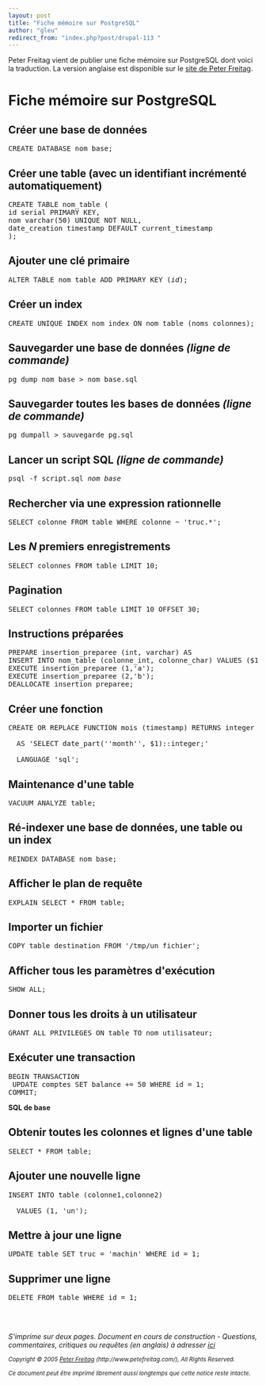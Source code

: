 ```yaml
---
layout: post
title: "Fiche mémoire sur PostgreSQL"
author: "gleu"
redirect_from: "index.php?post/drupal-113 "
---
```



<p></p>

<!--more-->


<p>Peter Freitag vient de publier une fiche mémoire sur PostgreSQL dont voici la traduction. La version anglaise est disponible sur le <a href="http://www.petefreitag.com/cheatsheets/postgresql/">site de Peter Freitag</a>.</p>

<!--break-->

<h1>Fiche mémoire sur PostgreSQL</h1>

<h2>Créer une base de données</h2>

<pre>CREATE DATABASE nom_base;</pre>

<h2>Créer une table (avec un identifiant incrémenté automatiquement)</h2>

<pre>CREATE TABLE nom_table ( <br />id serial PRIMARY KEY,<br />nom varchar(50) UNIQUE NOT NULL,<br />date_creation timestamp DEFAULT current_timestamp<br />);</pre>

<h2>Ajouter une clé primaire</h2>

<pre>ALTER TABLE nom_table ADD PRIMARY KEY (<em>id</em>);</pre>

<h2>Créer un index</h2>

<pre>CREATE UNIQUE INDEX nom_index ON nom_table (noms_colonnes);</pre>

<h2>Sauvegarder une base de données <em>(ligne de commande)</em></h2>

<pre>pg_dump nom_base &gt; nom_base.sql</pre>

<h2>Sauvegarder toutes les bases de données&nbsp;<em>(ligne de commande)</em></h2>

<pre>pg_dumpall &gt; sauvegarde_pg.sql</pre>

<h2>Lancer un script SQL <em>(ligne de commande)</em></h2>

<pre>psql -f script.sql <em>nom_base</em></pre>

<h2>Rechercher via une expression rationnelle</h2>

<pre>SELECT colonne FROM table WHERE colonne ~ 'truc.*';</pre>

<h2>Les&nbsp;<em>N</em> premiers enregistrements</h2>

<pre>SELECT colonnes FROM table LIMIT 10;</pre>

<h2>Pagination</h2>

<pre>SELECT colonnes FROM table LIMIT 10 OFFSET 30;</pre>

<h2>Instructions préparées</h2>

<pre>PREPARE insertion_preparee (int, varchar) AS<br />INSERT INTO nom_table (colonne_int, colonne_char) VALUES ($1, $2);<br />EXECUTE insertion_preparee (1,'a');<br />EXECUTE insertion_preparee (2,'b');<br />DEALLOCATE insertion_preparee;</pre>

<h2>Créer une fonction</h2>

<pre>CREATE OR REPLACE FUNCTION mois (timestamp) RETURNS integer <br /><br />  AS 'SELECT date_part(''month'', $1)::integer;'<br /><br />  LANGUAGE 'sql';</pre>

<h2>Maintenance d'une table</h2>

<pre>VACUUM ANALYZE table;</pre>

<h2>Ré-indexer une base de données, une table ou un index</h2>

<pre>REINDEX DATABASE nom_base;</pre>

<h2>Afficher le plan de requête</h2>

<pre>EXPLAIN SELECT * FROM table;</pre>

<h2>Importer un fichier</h2>

<pre>COPY table_destination FROM '/tmp/un_fichier';</pre>

<h2>Afficher tous les paramètres d'exécution</h2>

<pre>SHOW ALL;</pre>

<h2>Donner tous les droits à un utilisateur</h2>

<pre>GRANT ALL PRIVILEGES ON table TO nom_utilisateur;</pre>

<h2>Exécuter une transaction</h2>

<pre>BEGIN TRANSACTION <br /> UPDATE comptes SET balance += 50 WHERE id = 1;<br />COMMIT;</pre>

<p><strong>SQL de base</strong></p>

<h2>Obtenir toutes les colonnes et lignes d'une table</h2>

<pre>SELECT * FROM table;</pre>

<h2>Ajouter une nouvelle ligne</h2>

<pre>INSERT INTO table (colonne1,colonne2)<br /><br />  VALUES (1, 'un');</pre>

<h2>Mettre à jour une ligne</h2>

<pre>UPDATE table SET truc = 'machin' WHERE id = 1;</pre>

<h2>Supprimer une ligne</h2>

<pre>DELETE FROM table WHERE id = 1;</pre><br /><br />

<p><em>S'imprime sur deux pages. Document en cours de construction - Questions, commentaires, critiques ou requêtes (en anglais) à adresser <ins>ici</ins></em></p>

<p><small><em>Copyright © 2005 <a href="http://www.petefreitag.com/">Peter Freitag</a> (http://www.petefreitag.com/), All Rights Reserved.<br />

Ce document peut être imprimé librement aussi longtemps que cette notice reste intacte.</em></small></p>